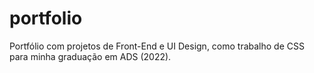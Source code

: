 # portfolio
Portfólio com projetos de Front-End e UI Design, como trabalho de CSS para minha graduação em ADS (2022). 
